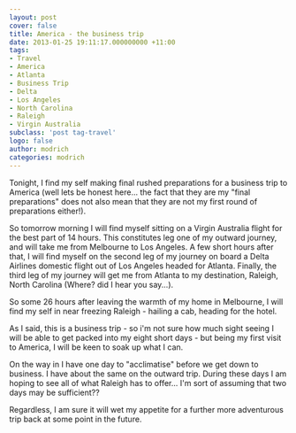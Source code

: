 ```yaml
---
layout: post
cover: false
title: America - the business trip
date: 2013-01-25 19:11:17.000000000 +11:00
tags: 
- Travel
- America
- Atlanta
- Business Trip
- Delta
- Los Angeles
- North Carolina
- Raleigh
- Virgin Australia
subclass: 'post tag-travel'
logo: false
author: modrich
categories: modrich
---
```

Tonight, I find my self making final rushed preparations for a business trip to America (well lets be honest here... the fact that they are my "final preparations" does not also mean that they are not my first round of preparations either!).

So tomorrow morning I will find myself sitting on a Virgin Australia flight for the best part of 14 hours.  This constitutes leg one of my outward journey, and will take me from Melbourne to Los Angeles.  A few short hours after that, I will find myself on the second leg of my journey on board a Delta Airlines domestic flight out of Los Angeles headed for Atlanta.  Finally, the third leg of my journey will get me from Atlanta to my destination, Raleigh, North Carolina (Where? did I hear you say...).

So some 26 hours after leaving the warmth of my home in Melbourne, I will find my self in near freezing Raleigh - hailing a cab, heading for the hotel.

As I said, this is a business trip - so i'm not sure how much sight seeing I will be able to get packed into my eight short days - but being my first visit to America, I will be keen to soak up what I can.

On the way in I have one day to "acclimatise" before we get down to business.  I have about the same on the outward trip.  During these days I am hoping to see all of what Raleigh has to offer... I'm sort of assuming that two days may be sufficient??

Regardless, I am sure it will wet my appetite for a further more adventurous trip back at some point in the future.

